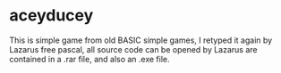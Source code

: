 # aceyducey
This is simple game from old BASIC simple games,
I retyped it again by Lazarus free pascal, all source code can be opened by
Lazarus are contained in a .rar file, and also an .exe file.
